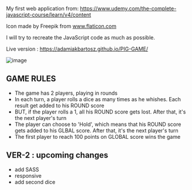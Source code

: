 My first web application from: https://www.udemy.com/the-complete-javascript-course/learn/v4/content

Icon made by Freepik from www.flaticon.com 

I will try to recreate the JavaScript code as much as possible.

Live version : https://adamiakbartosz.github.io/PIG-GAME/

![image](https://user-images.githubusercontent.com/34771024/39017967-09c4dac2-4425-11e8-90b0-208b4a85e2bb.png)

 ## GAME RULES
- The game has 2 players, playing in rounds
- In each turn, a player rolls a dice as many times as he whishes. Each result get added to his ROUND score
- BUT, if the player rolls a 1, all his ROUND score gets lost. After that, it's the next player's turn
- The player can choose to 'Hold', which means that his ROUND score gets added to his GLBAL score. After that, it's the next player's turn
- The first player to reach 100 points on GLOBAL score wins the game

## VER-2 : upcoming changes
- add SASS
- responsive
- add second dice 

